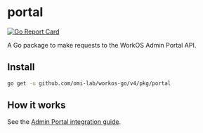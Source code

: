# portal

[![Go Report Card](https://img.shields.io/badge/dev-reference-007d9c?logo=go&logoColor=white&style=flat)](https://pkg.go.dev/github.com/omi-lab/workos-go/v4/pkg/portal)

A Go package to make requests to the WorkOS Admin Portal API.

## Install

```sh
go get -u github.com/omi-lab/workos-go/v4/pkg/portal
```

## How it works

See the [Admin Portal integration guide](https://workos.com/docs/admin-portal/guide).
